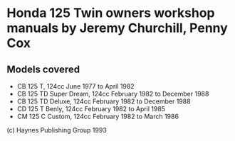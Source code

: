 # Honda 125 Twin owners workshop manuals by Jeremy Churchill, Penny Cox

## Models covered

* CB 125 T, 124cc June 1977 to April 1982
* CB 125 TD Super Dream, 124cc February 1982 to December 1988
* CB 125 TD Deluxe, 124cc February 1982 to December 1988
* CD 125 T Benly, 124cc February 1982 to April 1985
* CM 125 C Custom, 124cc February 1982 to March 1986

(c) Haynes Publishing Group 1993